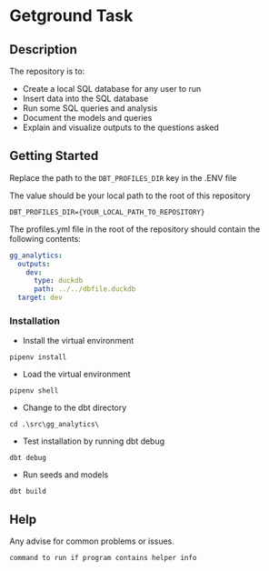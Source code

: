 # Getground Task

## Description

The repository is to:
- Create a local SQL database for any user to run
- Insert data into the SQL database
- Run some SQL queries and analysis
- Document the models and queries
- Explain and visualize outputs to the questions asked

## Getting Started

Replace the path to the `DBT_PROFILES_DIR` key in the .ENV file

The value should be your local path to the root of this repository
```
DBT_PROFILES_DIR={YOUR_LOCAL_PATH_TO_REPOSITORY}
```

The profiles.yml file in the root of the repository should contain the following contents:
```yml
gg_analytics:
  outputs:
    dev:
      type: duckdb
      path: ../../dbfile.duckdb
  target: dev
```

### Installation

* Install the virtual environment
```
pipenv install
```
* Load the virtual environment
```
pipenv shell
```
* Change to the dbt directory
```
cd .\src\gg_analytics\
```
* Test installation by running dbt debug
```
dbt debug
```
* Run seeds and models
```
dbt build
```

## Help

Any advise for common problems or issues.
```
command to run if program contains helper info
```